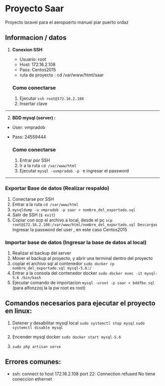 # Proyecto Saar
Proyecto laravel para el aeropuerto manuel piar puerto ordaz

## Informacion / datos

1. **Conexion SSH**
	- Usuario: root
	- Host: 172.16.2.108
	- Pass: Centos2015
	- ruta de proyecto : cd /var/www/html/saar

	### Como conectarse

   1. Ejecutar `ssh root@172.16.2.108`
   2. Insertar clave 
---

2. **BDD mysql (server) :**

- User: vmpradob
- Pass: 24559444

	### Como conectarse
	
	1. Entrar por SSH 
	2. Ir a la ruta `cd /var/www/html` 
	3. Ejecutar `mysql -uvmpradob -p ` e ingresar el password

---

### Exportar Base de datos (Realizar respaldo)

1. Conectarse por SSH
2. Entrar a la ruta `cd /var/www/html`
3.  `mysqldump -u vmpradob -p saar > nombre_del_exportado.sql`
4. Salir de SSH (`$ exit`)
5. Copiar con scp el archivo a local, desde el pc 
`scp root@172.16.2.108:/var/www/html/nombre_del_exportado.sql Descargas`
Ingresar la password del user , en este caso Centos2015

### Importar base de datos (Ingresar la base de datos al local)
1. Realizar el backup del server 
2. Mover el backup al proyecto, y abrir una terminal dentro del proyecto
3. copiar el archivo sql al contenedor `sudo docker cp nombre_del_exportado.sql mysql-5.6:/` 
4. Entrar a la consola del contenedor docker `sudo docker exec -it mysql-5.6 /bin/bash`
5. Ejecutar comando de importacion `mysql -uroot -p saar < bddfbo.sql` (para alfonzzoj la la pw root es root)


## Comandos necesarios para ejecutar el proyecto en linux:

1. Detener y desabilitar mysql local 
	`sudo systemctl stop mysql`
	`sudo systemctl disable mysql`
2. Encender mysql docker
	    `sudo docker start mysql-5.6`

3. `sudo php artisan serve`

## Errores comunes:

- ssh: connect to host 172.16.2.108 port 22: Connection refused
		No tiene coneccion ethernet
